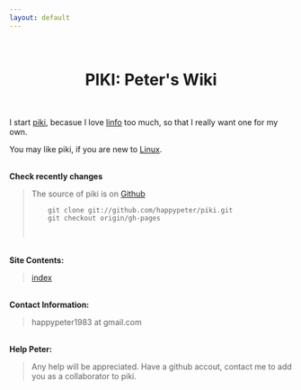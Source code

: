 ```yaml
---
layout: default
---
```

<br />
<h1 style="text-align:center">PIKI: Peter's Wiki</h1>
<br />

I start [piki](/piki/pages/piki_name.html), becasue I love [linfo](http://www.linfo.org) too much, so that I really want
one for my own. 

You may like piki, if you are new to [Linux](/piki/pages/linux.html).


<p><br /><b>Check recently changes</b></p>

<blockquote><p>
The source of piki is on <a href="https://github.com/happypeter/piki"> Github
</a>

<code>
<pre>
    git clone git://github.com/happypeter/piki.git
    git checkout origin/gh-pages
</pre>
</code>

</blockquote></p>

<p><br /><b>Site Contents:</b></p>
<blockquote><p>
<a href="http://happypeter.github.com/piki/pages/index.html">index</a>
</blockquote></p>

<p><br /><b>Contact Information:</b></p>

<blockquote>
<p>
happypeter1983 at gmail.com
</p>
</blockquote>




<p><br /><b>Help Peter:</b></p>

<blockquote>
<p>
Any help will be appreciated. Have a github accout, contact me to add you as a
collaborator to piki.
</p>
</blockquote>

